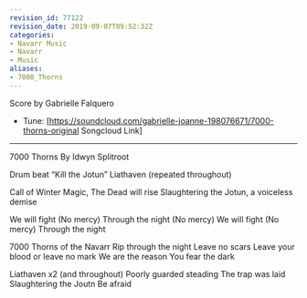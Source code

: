 ```yaml
---
revision_id: 77122
revision_date: 2019-09-07T09:52:32Z
categories:
- Navarr Music
- Navarr
- Music
aliases:
- 7000_Thorns
---
```


Score by Gabrielle Falquero
* Tune: [https://soundcloud.com/gabrielle-joanne-198076671/7000-thorns-original Songcloud Link]
-------------------


7000 Thorns
By Idwyn Splitroot

Drum beat “Kill the Jotun”
Liathaven (repeated throughout)

Call of Winter Magic, The Dead will rise
Slaughtering the Jotun, a voiceless demise

We will fight (No mercy)
Through the night (No mercy)
We will fight (No mercy)
Through the night

7000 Thorns of the Navarr
Rip through the night
Leave no scars
Leave your blood or leave no mark
We are the reason
You fear the dark

Liathaven x2 (and throughout)
Poorly guarded steading
The trap was laid
Slaughtering the Joutn
Be afraid




